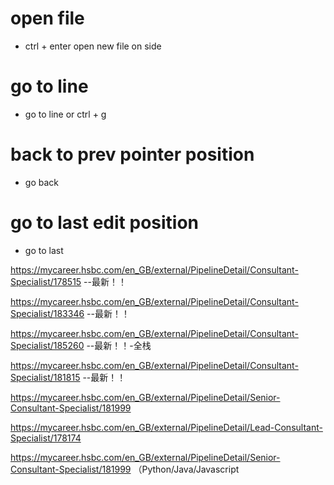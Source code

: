 # open file
- ctrl + enter open new file on side


# go to line
- go to line or ctrl + g

# back to prev pointer position
- go back

# go to last edit position
- go to last



https://mycareer.hsbc.com/en_GB/external/PipelineDetail/Consultant-Specialist/178515 --最新！！

https://mycareer.hsbc.com/en_GB/external/PipelineDetail/Consultant-Specialist/183346 --最新！！

https://mycareer.hsbc.com/en_GB/external/PipelineDetail/Consultant-Specialist/185260 --最新！！-全栈

https://mycareer.hsbc.com/en_GB/external/PipelineDetail/Consultant-Specialist/181815  --最新！！

https://mycareer.hsbc.com/en_GB/external/PipelineDetail/Senior-Consultant-Specialist/181999

https://mycareer.hsbc.com/en_GB/external/PipelineDetail/Lead-Consultant-Specialist/178174

https://mycareer.hsbc.com/en_GB/external/PipelineDetail/Senior-Consultant-Specialist/181999  （Python/Java/Javascript